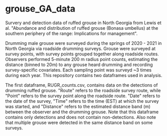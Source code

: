 # grouse_GA_data
Survery and detection data of ruffed grouse in North Georgia from Lewis et al. "Abundance and distribution of ruffed grouse (Bonasa umbellus) at the southern periphery of the range: Implications for management".

Drumming male grouse were surveyed during the springs of 2020 - 2021 in North Georgia via roadside drumming surveys. Grouse were surveyed at survey points, with survey points grouped together along roadside routes. Observers performed 5-minute 200 m radius point counts, estimating the distance (binned to 20m) to any grouse heard drumming and recording survey-specific covariates. Each sampling point was surveyd ~3 times during each year. This repository contains two dataframes used in analysis.

The first dataframe, RUGR_counts.csv, contains data on the detections of drumming ruffed grouse. "Route" refers to the roadside survey route, while "Point" refers to the survey point along the roadside route. "Date" refers to the date of the survey, "Time" refers to the time (EST) at which the survey was started, and "Distance" refers to the estimated distance band (m) between the observer and the drumming grouse. Note that this dataframe contains only detections and does not contain non-detections. Also note that multiple grouse were detected in the same distance band on some surveys.

